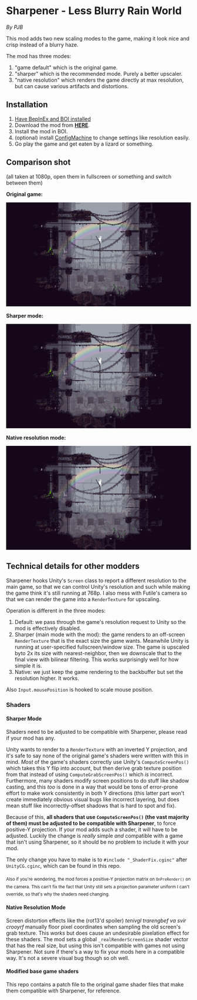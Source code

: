 # Sharpener - Less Blurry Rain World
*By PJB*

This mod adds two new scaling modes to the game, making it look nice and crisp instead of a blurry haze.

The mod has three modes:
1. "game default" which is the original game.
2. "sharper" which is the recommended mode. Purely a better upscaler.
3. "native resolution" which renders the game directly at max resolution, but can cause various artifacts and distortions.

## Installation

1. [Have BepInEx and BOI installed](https://www.raindb.net/tutorials.html)
2. Download the mod from **[HERE](todo)**.
3. Install the mod in BOI.
4. (optional) install [ConfigMachine](https://drive.google.com/file/d/1NIE8conaoI1OOHevi4K9tvOG4v-NIfYf/view) to change settings like resolution easily.
5. Go play the game and get eaten by a lizard or something.

## Comparison shot

(all taken at 1080p, open them in fullscreen or something and switch between them)

**Original game:**

![](ScreenshotDefault.png)

**Sharper mode:**

![](ScreenshotSharper.png)

**Native resolution mode:**

![](ScreenshotNative.png)

## Technical details for other modders

Sharpener hooks Unity's `Screen` class to report a different resolution to the main game, so that we can control Unity's resolution and such while making the game think it's still running at 768p. I also mess with Futile's camera so that we can render the game into a `RenderTexture` for upscaling.

Operation is different in the three modes:
1. Default: we pass through the game's resolution request to Unity so the mod is effectively disabled.
2. Sharper (main mode with the mod): the game renders to an off-screen `RenderTexture` that is the exact size the game wants. Meanwhile Unity is running at user-specified fullscreen/window size. The game is upscaled byto 2x its size with nearest-neighbor, then we downscale that to the final view with bilinear filtering. This works surprisingly well for how simple it is.
3. Native: we just keep the game rendering to the backbuffer but set the resolution higher. It works.

Also `Input.mousePosition` is hooked to scale mouse position.

### Shaders

#### Sharper Mode

Shaders need to be adjusted to be compatible with Sharpener, please read if your mod has any.

Unity wants to render to a `RenderTexture` with an inverted Y projection, and it's safe to say none of the original game's shaders were written with this in mind. *Most* of the game's shaders correctly use Unity's `ComputeScreenPos()` which takes this Y flip into account, but then derive grab texture position from that instead of using `ComputeGrabScreenPos()` which *is* incorrect. Furthermore, many shaders modify screen positions to do stuff like shadow casting, and this *too* is done in a way that would be tons of error-prone effort to make work consistently in both Y directions (this latter part won't create immediately obvious visual bugs like incorrect layering, but does mean stuff like incorrectly-offset shadows that is hard to spot and fix).

Because of this, **all shaders that use `ComputeScreenPos()` (the vast majority of them) must be adjusted to be compatible with Sharpener**, to force positive-Y projection. If your mod adds such a shader, it will have to be adjusted. Luckily the change is *really* simple *and* compatible with a game that isn't using Sharpener, so it should be no problem to include it with your mod.

The only change you have to make is to `#include "_ShaderFix.cginc"` after `UnityCG.cginc`, which can be found in this repo.

<sub>Also if you're wondering, the mod forces a positive-Y projection matrix on `OnPreRender()` on the camera. This can't fix the fact that Unity still sets a projection parameter uniform I can't override, so that's why the shaders need changing.</sub>

#### Native Resolution Mode

Screen distortion effects like the (rot13'd spoiler) *tenivgl trarengbef va svir crooyrf* manually floor pixel coordinates when sampling the old screen's grab texture. This *works* but does cause an undesirable pixelation effect for these shaders. The mod sets a global `_realRenderScreenSize` shader vector that has the real size, but using this isn't compatible with games not using Sharpener. Not sure if there's a way to fix your mods here in a compatible way. It's not a severe visual bug though so oh well.

#### Modified base game shaders

This repo contains a patch file to the original game shader files that make them compatible with Sharpener, for reference.
